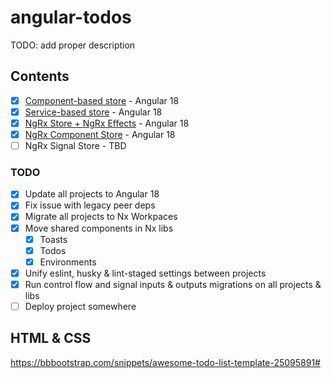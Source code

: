 # angular-todos

TODO: add proper description

## Contents

- [x] [Component-based store](/apps/todos-component-based/) - Angular 18
- [x] [Service-based store](/apps/todos-service-based/) - Angular 18
- [x] [NgRx Store + NgRx Effects](/apps/todos-ngrx-store/) - Angular 18
- [x] [NgRx Component Store](/apps/todos-ngrx-component-store/) - Angular 18
- [ ] NgRx Signal Store - TBD

### TODO

- [x] Update all projects to Angular 18
- [x] Fix issue with legacy peer deps
- [x] Migrate all projects to Nx Workpaces
- [x] Move shared components in Nx libs
  - [x] Toasts
  - [x] Todos
  - [x] Environments
- [x] Unify eslint, husky & lint-staged settings between projects
- [x] Run control flow and signal inputs & outputs migrations on all projects & libs
- [ ] Deploy project somewhere

## HTML & CSS

https://bbbootstrap.com/snippets/awesome-todo-list-template-25095891#
